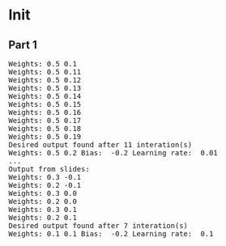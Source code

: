 <h1>Init</h1>
<h2>Part 1</h2>
<pre>
Weights: 0.5 0.1
Weights: 0.5 0.11
Weights: 0.5 0.12
Weights: 0.5 0.13
Weights: 0.5 0.14
Weights: 0.5 0.15
Weights: 0.5 0.16
Weights: 0.5 0.17
Weights: 0.5 0.18
Weights: 0.5 0.19
Desired output found after 11 interation(s)
Weights: 0.5 0.2 Bias:  -0.2 Learning rate:  0.01
...
Output from slides:
Weights: 0.3 -0.1
Weights: 0.2 -0.1
Weights: 0.3 0.0
Weights: 0.2 0.0
Weights: 0.3 0.1
Weights: 0.2 0.1
Desired output found after 7 interation(s)
Weights: 0.1 0.1 Bias:  -0.2 Learning rate:  0.1
</pre>